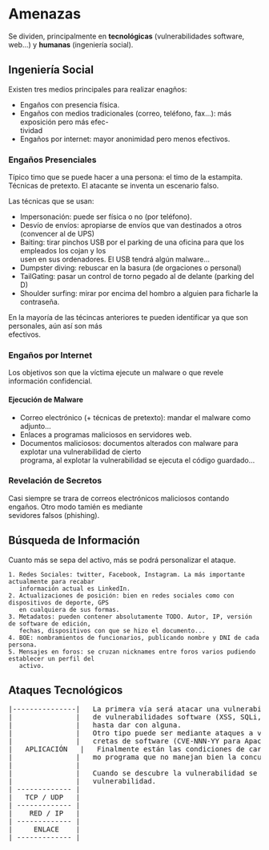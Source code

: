 # Amenazas

Se dividen, principalmente en **tecnológicas** (vulnerabilidades software, web...) y 
**humanas** (ingeniería social).

## Ingeniería Social

Existen tres medios principales para realizar enagños:

* Engaños con presencia física.
* Engaños con medios tradicionales (correo, teléfono, fax...): más exposición pero más efec-  
tividad
* Engaños por internet: mayor anonimidad pero menos efectivos.

### Engaños Presenciales

Típico timo que se puede hacer a una persona: el timo de la estampita. Técnicas de pretexto.
El atacante se inventa un escenario falso.

Las técnicas que se usan:

  * Impersonación: puede ser física o no (por teléfono).
  * Desvío de envíos: apropiarse de envíos que van destinados a otros (convencer al de UPS)
  * Baiting: tirar pinchos USB por el parking de una oficina para que los empleados los cojan y los  
  usen en sus ordenadores. El USB tendrá algún malware...
  * Dumpster diving: rebuscar en la basura (de orgaciones o personal)
  * TailGating: pasar un control de torno pegado al de delante (parking del D)
  * Shoulder surfing: mirar por encima del hombro a alguien para ficharle la contraseña.  

En la mayoría de las técincas anteriores te pueden identificar ya que son personales, aún así son más  
efectivos. 

### Engaños por Internet

Los objetivos son que la víctima ejecute un malware o que revele información confidencial.

#### Ejecución de Malware

  * Correo electrónico (+ técnicas de pretexto): mandar el malware como adjunto...
  * Enlaces a programas maliciosos en servidores web.
  * Documentos maliciosos: documentos alterados con malware para explotar una vulnerabilidad de cierto  
  programa, al explotar la vulnerabilidad se ejecuta el código guardado...

### Revelación de Secretos

Casi siempre se trara de correos electrónicos maliciosos contando engaños. Otro modo tamién es mediante  
sevidores falsos (phishing).

## Búsqueda de Información

Cuanto más se sepa del activo, más se podrá personalizar el ataque.

	1. Redes Sociales: twitter, Facebook, Instagram. La más importante actualmente para recabar  
	   información actual es LinkedIn.
	2. Actualizaciones de posición: bien en redes sociales como con dispositivos de deporte, GPS  
	   en cualquiera de sus formas.
	3. Metadatos: pueden contener absolutamente TODO. Autor, IP, versión de software de edición,  
	   fechas, dispositivos con que se hizo el documento...
	4. BOE: nombramientos de funcionarios, publicando nombre y DNI de cada persona.
	5. Mensajes en foros: se cruzan nicknames entre foros varios pudiendo establecer un perfil del  
	   activo. 

## Ataques Tecnológicos

<pre>
|---------------|	La primera vía será atacar una vulnerabilidad en servidores. Cogerse la checklist  
|				|	de vulnerabilidades software (XSS, SQLi, CSRF, Overflows...) e ir aplicando ataques  
|				|	hasta dar con alguna.
|				|	Otro tipo puede ser mediante ataques a vulnerabilidades conocidas en versiones con-  
|				|	cretas de software (CVE-NNN-YY para Apache A.B).
|	APLICACIÓN	 | 	 Finalmente están las condiciones de carrera: cuando hay multiples instancas del mis-  
|				|	mo programa que no manejan bien la concurrencia (revisar más tarde).
|				|
|				|	Cuando se descubre la vulnerabilidad se publica el expliot: programa que explota la  
|				|	vulnerabilidad.
| -------------	|	
|	TCP / UDP 	|	
| -------------	|	
|	 RED / IP 	|
| -------------	|
|	  ENLACE	|
| ------------- |
</pre>